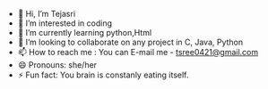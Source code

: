 - 👋 Hi, I’m Tejasri
- 👀 I’m interested in coding 
- 🌱 I’m currently learning python,Html
- 💞️ I’m looking to collaborate on any project in C, Java, Python
- 📫 How to reach me : You can E-mail me - tsree0421@gmail.com
- 😄 Pronouns: she/her
- ⚡ Fun fact: You brain is constanly eating itself.

<!---
Tejasri-T/Tejasri-T is a ✨ special ✨ repository because its `README.md` (this file) appears on your GitHub profile.
You can click the Preview link to take a look at your changes.
--->
